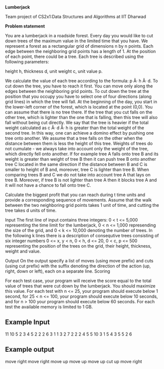 **Lumberjack**

Team project of CS2x1:Data Structures and Algorithms at IIT Dharwad

**Problem statement**

You are a lumberjack in a roadside forest. Every day you would like to cut down trees of the maximum value in the limited time that you have. We represent a forest as a rectangular grid of dimensions n by n points. Each edge between the neighboring grid points has a length of 1. At the position of each point, there could be a tree. Each tree is described using the following parameters:

height h,
thickness d,
unit weight c,
unit value p.

We calculate the value of each tree according to the formula: p Â· h Â· d. To cut down the tree, you have to reach it first. You can move only along the edges between the neighboring grid points. To cut down the tree at the position that you occupy you have to select one of four directions (along grid lines) in which the tree will fall. At the beginning of the day, you start in the lower-left corner of the forest, which is located at the point (0,0). You can assume that there is no tree there. If the tree that you cut falls on the other tree, which is lighter than the one that is falling, then this tree will also fall without being cut directly. We say that the tree is heavier if the total weight calculated as c Â· d Â· h is greater than the total weight of the second tree. In this way, one can achieve a domino effect by pushing one tree onto another. We assume that a tree falls on the other when the distance between them is less the height of this tree. Weights of trees do not cumulate - we always take into account only the weight of the tree, which directly fell onto another. If for example tree A falls onto tree B and its weight is greater than weight of tree B then it can push tree B onto another tree C located in the same direction if the distance between B and C is smaller to height of B and, moreover, tree C is lighter than tree B. When comparing trees B and C we do not take into account tree A that lays on tree B. Moreover, if tree B is not lighter than tree A then it blocks tree A and it will not have a chance to fall onto tree C.

Calculate the biggest profit that you can reach during t time units and provide a corresponding sequence of movements. Assume that the walk between the two neighboring grid points takes 1 unit of time, and cutting the tree takes d units of time.

Input
The first line of input contains three integers: 0 < t <= 5,000 representing the time limit for the lumberjack, 0 < n <= 1,000 represending the size of the grid, and 0 < k <= 10,000 denoting the number of trees. In the following k lines there is a description of consequtive trees consisting of six integer numbers 0 <= x, y < n, 0 < h, d <= 20, 0 < c, p <= 500 representing the position of the trees on the grid, their height, thickness, weight and value.

Output
On the output specify a list of moves (using move prefix) and cuts (using cut prefix) with the suffix denoting the direction of the action (up, right, down or left), each on a separate line. Scoring

For each test case, your program will receive the score equal to the total value of trees that were cut down by the lumberjack. You should maximize this value. For each test with n <= 25, your program should execute below 1 second, for 25 < n <= 100, your program should execute below 10 seconds, and for n > 100 your program should execute below 60 seconds. For each test the available memory is limited to 1 GB.

## Example Input
11 10 5
2 3 4 5 2 2
2 6 3 1 1 3
2 7 2 2 2 4
5 5 10 3 1 5
4 3 5 5 2 6

## Example output 
move right
move right
move up
move up
move up
cut up
move right

